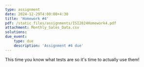 ```yaml
---
type: assignment
date: 2024-12-29T4:00:00+4:30
title: 'Homework #4'
pdf: /static_files/assignments/ISI2024Homework4.pdf
attachment: Monthly_Sales_Data.csv
solutions: 
due_event: 
    type: due
    description: 'Assignment #4 due'
---
```

This time you know what tests are so it's time to actually use them!
